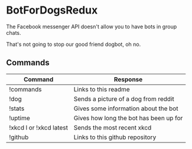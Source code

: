 # BotForDogsRedux

The Facebook messenger API doesn't allow you to have bots in group chats.

That's not going to stop our good friend dogbot, oh no.

## Commands

| Command       | Response              |
| ------------- | --------------------- |
| !commands     | Links to this readme  |
| !dog          | Sends a picture of a dog from reddit |
| !stats        | Gives some information about the bot |
| !uptime       | Gives how long the bot has been up for |
| !xkcd l or !xkcd latest | Sends the most recent xkcd |
| !github | Links to this github repository |
